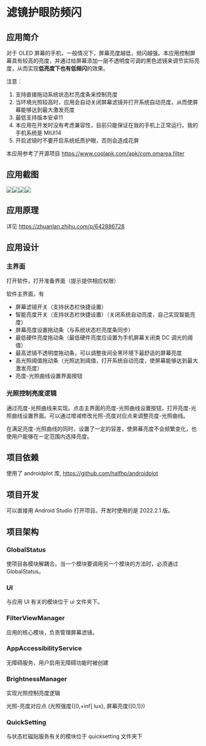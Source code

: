 # 滤镜护眼防频闪

## 应用简介

对于 OLED 屏幕的手机，一般情况下，屏幕亮度越低，频闪越强。本应用控制屏幕具有较高的亮度，并通过给屏幕添加一层不透明度可调的黑色滤镜来调节实际亮度，从而实现**低亮度下也有低频闪**的效果。

注意：

1. 支持直接拖动系统状态栏亮度条来控制亮度
2. 当环境光照较高时，应用会自动关闭屏幕滤镜并打开系统自动亮度，从而使屏幕能够达到最大激发亮度
3. 最低支持版本安卓11
4. 本应用在开发时没有考虑兼容性，目前只能保证在我的手机上正常运行。我的手机系统是 MIUI14
5. 开启滤镜时不要开启系统纸质护眼，否则会造成花屏

本应用参考了开源项目 https://www.coolapk.com/apk/com.omarea.filter

## 应用截图

![](Image/Screenshot_1.jpg)![](Image/Screenshot_2.jpg)![](Image/Screenshot_3.jpg)![](Image/Screenshot_4.jpg)

## 应用原理

详见 https://zhuanlan.zhihu.com/p/642886728

## 应用设计

### 主界面

打开软件，打开准备界面（提示提供相应权限）

软件主界面，有

- 屏幕滤镜开关（支持状态栏快捷设置）
- 智能亮度开关（支持状态栏快捷设置）（关闭系统自动亮度，自己实现智能亮度）
- 屏幕亮度设置拖动条（与系统状态栏亮度条同步）
- 最低硬件亮度拖动条（最低硬件亮度应设置为手机屏幕关闭类 DC 调光的阈值）
- 最高滤镜不透明度拖动条，可以调整夜间全黑环境下最舒适的屏幕亮度
- 高光照阈值拖动条（光照达到阈值，打开系统自动亮度，使屏幕能够达到最大激发亮度）
- 亮度-光照曲线设置界面按钮

### 光照控制亮度逻辑

通过亮度-光照曲线来实现。点击主界面的亮度-光照曲线设置按钮，打开亮度-光照曲线设置界面。可以通过增减修改光照-亮度对应点来调整亮度-光照曲线。

在满足亮度-光照曲线的同时，设置了一定的容差，使屏幕亮度不会频繁变化，也使用户能够在一定范围内选择亮度。

## 项目依赖

使用了 androidplot 库, https://github.com/halfhp/androidplot

## 项目开发

可以直接用 Android Studio 打开项目。开发时使用的是 2022.2.1 版。

## 项目架构

### GlobalStatus

使项目各模块解耦合。当一个模块要调用另一个模块的方法时，必须通过 GlobalStatus。

### UI

与应用 UI 有关的模块位于 ui 文件夹下。

### FilterViewManager

应用的核心模块，负责管理屏幕滤镜。

### AppAccessibilityService

无障碍服务，用户启用无障碍功能时被创建

### BrightnessManager

实现光照控制亮度逻辑

光照-亮度对应点 (光照强度{[0,+inf] lux}, 屏幕亮度{[0,1]})

### QuickSetting

与状态栏磁贴服务有关的模块位于 quicksetting 文件夹下
